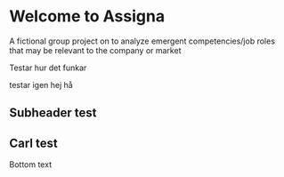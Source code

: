 # Welcome to Assigna
A fictional group project on to analyze emergent competencies/job roles that may be relevant to the company or market




Testar hur det funkar

testar igen hej hå



## Subheader test




## Carl test
Bottom text